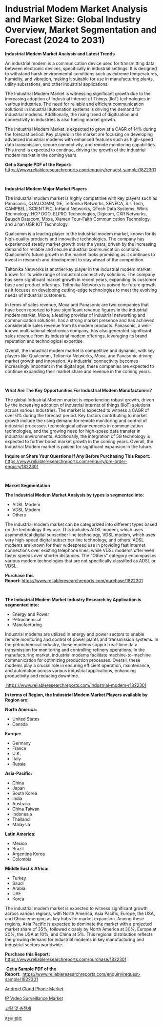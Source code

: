 <p><h1>Industrial Modem Market Analysis and Market Size: Global Industry Overview, Market Segmentation and Forecast (2024 to 2031)</h1></p><p><strong>Industrial Modem Market Analysis and Latest Trends</strong></p>
<p><p>An industrial modem is a communication device used for transmitting data between electronic devices, specifically in industrial settings. It is designed to withstand harsh environmental conditions such as extreme temperatures, humidity, and vibration, making it suitable for use in manufacturing plants, utility substations, and other industrial applications.</p><p>The Industrial Modem Market is witnessing significant growth due to the increasing adoption of Industrial Internet of Things (IIoT) technologies in various industries. The need for reliable and efficient communication solutions in industrial automation systems is driving the demand for industrial modems. Additionally, the rising trend of digitization and connectivity in industries is also fueling market growth.</p><p>The Industrial Modem Market is expected to grow at a CAGR of 14% during the forecast period. Key players in the market are focusing on developing advanced industrial modems with enhanced features such as high-speed data transmission, secure connectivity, and remote monitoring capabilities. This trend is expected to continue, driving the growth of the industrial modem market in the coming years.</p></p>
<p><strong>Get a Sample PDF of the Report:&nbsp;</strong> <a href="https://www.reliableresearchreports.com/enquiry/request-sample/1822301">https://www.reliableresearchreports.com/enquiry/request-sample/1822301</a></p>
<p>&nbsp;</p>
<p><strong>Industrial Modem Major Market Players</strong></p>
<p><p>The industrial modem market is highly competitive with key players such as Panasonic, QUALCOMM, GE, Teltonika Networks, SENECA, S.I. Tech, CAMPBELL SCIENTIFIC, InHand Networks, QTech Data Systems, Wlink Technology, HCP DOO, ELPRO Technologies, Digicom, CXR Networks, Bausch Datacom, Moxa, Xiamen Four-Faith Communication Technology, and Jinan USR IOT Technology.</p><p>Qualcomm is a leading player in the industrial modem market, known for its high-quality products and innovative technologies. The company has experienced steady market growth over the years, driven by the increasing demand for reliable and secure industrial communication solutions. Qualcomm's future growth in the market looks promising as it continues to invest in research and development to stay ahead of the competition.</p><p>Teltonika Networks is another key player in the industrial modem market, known for its wide range of industrial connectivity solutions. The company has seen significant market growth in recent years, expanding its customer base and product offerings. Teltonika Networks is poised for future growth as it focuses on developing cutting-edge technologies to meet the evolving needs of industrial customers.</p><p>In terms of sales revenue, Moxa and Panasonic are two companies that have been reported to have significant revenue figures in the industrial modem market. Moxa, a leading provider of industrial networking and communication solutions, has a strong market presence and has achieved considerable sales revenue from its modem products. Panasonic, a well-known multinational electronics company, has also generated significant sales revenue from its industrial modem offerings, leveraging its brand reputation and technological expertise.</p><p>Overall, the industrial modem market is competitive and dynamic, with key players like Qualcomm, Teltonika Networks, Moxa, and Panasonic driving market growth and innovation. As industrial connectivity becomes increasingly important in the digital age, these companies are expected to continue expanding their market share and revenue in the coming years.</p></p>
<p>&nbsp;</p>
<p><strong>What Are The Key Opportunities For Industrial Modem Manufacturers?</strong></p>
<p><p>The global Industrial Modem market is experiencing robust growth, driven by the increasing adoption of industrial internet of things (IIoT) solutions across various industries. The market is expected to witness a CAGR of over 6% during the forecast period. Key factors contributing to market growth include the rising demand for remote monitoring and control of industrial processes, technological advancements in communication technologies, and the growing need for high-speed data transfer in industrial environments. Additionally, the integration of 5G technology is expected to further boost market growth in the coming years. Overall, the Industrial Modem market is poised for significant expansion in the future.</p></p>
<p><strong>Inquire or Share Your Questions If Any Before Purchasing This Report:</strong> <a href="https://www.reliableresearchreports.com/enquiry/pre-order-enquiry/1822301">https://www.reliableresearchreports.com/enquiry/pre-order-enquiry/1822301</a></p>
<p>&nbsp;</p>
<p><strong>Market Segmentation</strong></p>
<p><strong>The Industrial Modem Market Analysis by types is segmented into:</strong></p>
<p><ul><li>ADSL Modem</li><li>VDSL Modem</li><li>Others</li></ul></p>
<p><p>The industrial modem market can be categorized into different types based on the technology they use. This includes ADSL modem, which uses asymmetrical digital subscriber line technology, VDSL modem, which uses very high-speed digital subscriber line technology, and others. ADSL modems are known for their widespread use in providing fast internet connections over existing telephone lines, while VDSL modems offer even faster speeds over shorter distances. The "Others" category encompasses various modem technologies that are not specifically classified as ADSL or VDSL.</p></p>
<p><strong>Purchase this Report:&nbsp;</strong><a href="https://www.reliableresearchreports.com/purchase/1822301">https://www.reliableresearchreports.com/purchase/1822301</a></p>
<p>&nbsp;</p>
<p><strong>The Industrial Modem Market Industry Research by Application is segmented into:</strong></p>
<p><ul><li>Energy and Power</li><li>Petrochemical</li><li>Manufacturing</li></ul></p>
<p><p>Industrial modems are utilized in energy and power sectors to enable remote monitoring and control of power plants and transmission systems. In the petrochemical industry, these modems support real-time data transmission for monitoring and controlling refinery operations. In the manufacturing market, industrial modems facilitate machine-to-machine communication for optimizing production processes. Overall, these modems play a crucial role in ensuring efficient operation, maintenance, and automation across various industrial applications, enhancing productivity and reducing downtime.</p></p>
<p><a href="https://www.reliableresearchreports.com/industrial-modem-r1822301">&nbsp;https://www.reliableresearchreports.com/industrial-modem-r1822301</a></p>
<p><strong>In terms of Region, the Industrial Modem Market Players available by Region are:</strong></p>
<p>
    <p> <strong> North America: </strong>
        <ul>
            <li>United States</li>
            <li>Canada</li>
        </ul>
        </p> 
    <p> <strong> Europe: </strong>
        <ul>
            <li>Germany</li>
            <li>France</li>
            <li>U.K.</li>
            <li>Italy</li>
            <li>Russia</li>
        </ul>
        </p> 
    <p> <strong> Asia-Pacific: </strong>
        <ul>
            <li>China</li>
            <li>Japan</li>
            <li>South Korea</li>
            <li>India</li>
            <li>Australia</li>
            <li>China Taiwan</li>
            <li>Indonesia</li>
            <li>Thailand</li>
            <li>Malaysia</li>
        </ul>
        </p> 
    <p> <strong> Latin America: </strong>
        <ul>
            <li>Mexico</li>
            <li>Brazil</li>
            <li>Argentina Korea</li>
            <li>Colombia</li>
        </ul>
        </p> 
    <p> <strong> Middle East & Africa: </strong>
        <ul>
            <li>Turkey</li>
            <li>Saudi</li>
            <li>Arabia</li>
            <li>UAE</li>
            <li>Korea</li>
        </ul>
    </p>
    </p>
<p><p>The industrial modem market is expected to witness significant growth across various regions, with North America, Asia Pacific, Europe, the USA, and China emerging as key hubs for market expansion. Among these regions, Asia Pacific is expected to dominate the market with a projected market share of 35%, followed closely by North America at 30%, Europe at 20%, the USA at 10%, and China at 5%. This regional distribution reflects the growing demand for industrial modems in key manufacturing and industrial sectors worldwide.</p></p>
<p><strong>Purchase this Report: </strong><a href="https://www.reliableresearchreports.com/purchase/1822301">https://www.reliableresearchreports.com/purchase/1822301</a></p>
<p>&nbsp;<strong>Get a Sample PDF of the Report:&nbsp;&nbsp;</strong><a href="https://www.reliableresearchreports.com/enquiry/request-sample/1822301">https://www.reliableresearchreports.com/enquiry/request-sample/1822301</a></p>
<p><strong></strong></p>
<p><p><a href="https://github.com/peachesmcdowel1/Market-Research-Report-List-2/blob/main/android-cloud-phone-market.md">Android Cloud Phone Market</a></p><p><a href="https://github.com/edytherolanlouisejk1miz0wig/Market-Research-Report-List-2/blob/main/ip-video-surveillance-market.md">IP Video Surveillance Market</a></p><p><a href="https://github.com/Madalyell456456/Market-Research-Report-List-1/blob/main/552093218527.md">코팅 및 충전재</a></p><p><a href="https://github.com/LanceOlsotn8978/Market-Research-Report-List-1/blob/main/184064418528.md">티몰 블루</a></p></p>